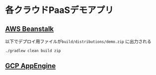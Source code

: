 # 各クラウドPaaSデモアプリ


## [AWS Beanstalk](https://github.com/nyasba/spring-integration-cloud-demo/tree/aws)

以下でデプロイ用ファイルが`build/distributions/demo.zip` に出力される

```
./gradlew clean build zip
```

## [GCP AppEngine](https://github.com/nyasba/spring-integration-cloud-demo/tree/gcp)

